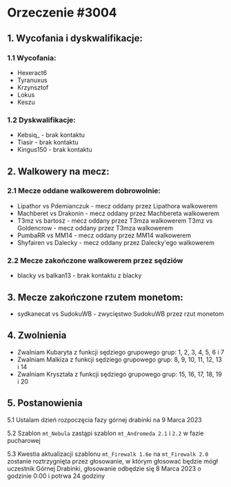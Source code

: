 # Orzeczenie #3004

## 1. Wycofania i dyskwalifikacje:
### 1.1 Wycofania:
- Hexeract6
- Tyranuxus
- Krzynsztof
- Lokus
- Keszu
### 1.2 Dyskwalifikacje:
- Kebsiq_ - brak kontaktu
- Tiasir - brak kontaktu
- Kingus150 - brak kontaktu
## 2. Walkowery na mecz:
### 2.1 Mecze oddane walkowerem dobrowolnie:
- Lipathor vs Pdemianczuk - mecz oddany przez Lipathora walkowerem
- Machberet vs Drakonin - mecz oddany przez Machbereta walkowerem
- T3mz vs bartosz - mecz oddany przez T3mza walkowerem
T3mz vs Goldencrow - mecz oddany przez T3mza walkowerem
- PumbaRR vs MM14 - mecz oddany przez MM14 walkowerem
- Shyfairen vs Dalecky - mecz oddany przez Dalecky'ego walkowerem
### 2.2 Mecze zakończone walkowerem przez sędziów
- blacky vs balkan13 - brak kontaktu z blacky
## 3. Mecze zakończone rzutem monetom:
- sydkanecat vs SudokuWB - zwycięstwo SudokuWB przez rzut monetom
## 4. Zwolnienia
- Zwalniam Kubaryta z funkcji sędziego grupowego grup: 1, 2, 3, 4, 5, 6 i 7
- Zwalniam Malkiza z funkcji sędziego grupowego grup: 8, 9, 10, 11, 12, 13 i 14 
- Zwalniam Kryształa z funkcji sędziego grupowego grup: 15, 16, 17, 18, 19 i 20
## 5. Postanowienia
5.1 Ustalam dzień rozpoczęcia fazy górnej drabinki na 9 Marca 2023

5.2 Szablon `mt_Nebula` zastąpi szablon `mt_Andromeda 2.1` i `2.2` w fazie pucharowej

5.3 Kwestia aktualizacji szablonu `mt_Firewalk 1.6e` na `mt_Firewalk 2.0` zostanie roztrzygnięta przez głosowanie, w którym głosować będzie mógł uczestnik Górnej Drabinki, głosowanie odbędzie się 8 Marca 2023 o godzinie 0:00 i potrwa 24 godziny
